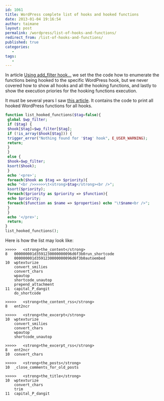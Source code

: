 ```yaml
---
id: 1061
title: WordPress complete list of hooks and hooked functions
date: 2013-01-04 19:16:54
author: taimane
layout: post
permalink: /wordpress/list-of-hooks-and-functions/
redirect_from: /list-of-hooks-and-functions/
published: true
categories:
   -
tags:
   -
---
```

In article <a href="https://programming-review.com/add_filter-hook/">Using add_filter hook...</a> we set the the code how to enumerate the functions being hooked to the specific WordPress hook, but we never covered how to show all hooks and all the hooking functions, and lastly to show the execution priories for the hooking functions execution.

It must be several years I saw <a rel="nofollow" href="http://www.wprecipes.com/list-all-hooked-wordpress-functions">this article</a>.
It contains the code to print all hooked WordPress functions for all hooks.
```php
function list_hooked_functions($tag=false){
 global $wp_filter;
 if ($tag) {
 $hook[$tag]=$wp_filter[$tag];
 if (!is_array($hook[$tag])) {
 trigger_error("Nothing found for '$tag' hook", E_USER_WARNING);
 return;
 }
 }
 else {
 $hook=$wp_filter;
 ksort($hook);
 }
 echo '<pre>';
 foreach($hook as $tag => $priority){
 echo "<br />>>>>>\t<strong>$tag</strong><br />";
 ksort($priority);
 foreach($priority as $priority => $function){
 echo $priority;
 foreach($function as $name => $properties) echo "\t$name<br />";
 }
 }
 echo '</pre>';
 return;
}
list_hooked_functions();
```
Here is how the list may look like:
```
>>>>>	<strong>the_content</strong>
8	000000001d3591230000000096d6f3b0run_shortcode
	000000001d3591230000000096d6f3b0autoembed
10	wptexturize
	convert_smilies
	convert_chars
	wpautop
	shortcode_unautop
	prepend_attachment
11	capital_P_dangit
	do_shortcode

>>>>>	<strong>the_content_rss</strong>
8	ent2ncr

>>>>>	<strong>the_excerpt</strong>
10	wptexturize
	convert_smilies
	convert_chars
	wpautop
	shortcode_unautop

>>>>>	<strong>the_excerpt_rss</strong>
8	ent2ncr
10	convert_chars

>>>>>	<strong>the_posts</strong>
10	_close_comments_for_old_posts

>>>>>	<strong>the_title</strong>
10	wptexturize
	convert_chars
	trim
11	capital_P_dangit
```

